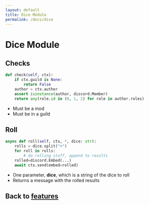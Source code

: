 ```yaml
---
layout: default
title: Dice Module
permalink: /docs/dice
---
```


# Dice Module

## Checks

```python
def check(self, ctx):
    if ctx.guild is None:
        return False
    author = ctx.author
    assert isinstance(author, discord.Member)
    return any(role.id in (0, 1, 2) for role in author.roles)
```

 - Must be a mod
 - Must be in a guild

## Roll

```python
async def roll(self, ctx, *, dice: str):
    rolls = dice.split("+")
    for roll in rolls:
        # do rolling stuff, append to results
    rolled=discord.Embed(...)
    await ctx.send(embed=rolled)
```

 - One parameter, **dice**, which is a string of the dice to roll
 - Returns a message with the rolled results

## Back to [features](.)
